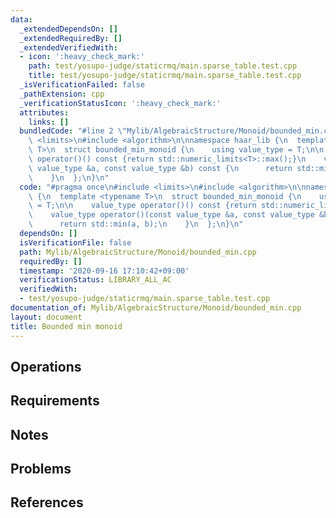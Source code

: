 ```yaml
---
data:
  _extendedDependsOn: []
  _extendedRequiredBy: []
  _extendedVerifiedWith:
  - icon: ':heavy_check_mark:'
    path: test/yosupo-judge/staticrmq/main.sparse_table.test.cpp
    title: test/yosupo-judge/staticrmq/main.sparse_table.test.cpp
  _isVerificationFailed: false
  _pathExtension: cpp
  _verificationStatusIcon: ':heavy_check_mark:'
  attributes:
    links: []
  bundledCode: "#line 2 \"Mylib/AlgebraicStructure/Monoid/bounded_min.cpp\"\n#include\
    \ <limits>\n#include <algorithm>\n\nnamespace haar_lib {\n  template <typename\
    \ T>\n  struct bounded_min_monoid {\n    using value_type = T;\n\n    value_type\
    \ operator()() const {return std::numeric_limits<T>::max();}\n    value_type operator()(const\
    \ value_type &a, const value_type &b) const {\n      return std::min(a, b);\n\
    \    }\n  };\n}\n"
  code: "#pragma once\n#include <limits>\n#include <algorithm>\n\nnamespace haar_lib\
    \ {\n  template <typename T>\n  struct bounded_min_monoid {\n    using value_type\
    \ = T;\n\n    value_type operator()() const {return std::numeric_limits<T>::max();}\n\
    \    value_type operator()(const value_type &a, const value_type &b) const {\n\
    \      return std::min(a, b);\n    }\n  };\n}\n"
  dependsOn: []
  isVerificationFile: false
  path: Mylib/AlgebraicStructure/Monoid/bounded_min.cpp
  requiredBy: []
  timestamp: '2020-09-16 17:10:42+09:00'
  verificationStatus: LIBRARY_ALL_AC
  verifiedWith:
  - test/yosupo-judge/staticrmq/main.sparse_table.test.cpp
documentation_of: Mylib/AlgebraicStructure/Monoid/bounded_min.cpp
layout: document
title: Bounded min monoid
---
```


## Operations

## Requirements

## Notes

## Problems

## References
